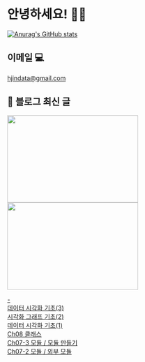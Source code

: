 # 안녕하세요! 🙋‍♂️

[![Anurag's GitHub stats](https://github-readme-stats.vercel.app/api?username=HGJin)](https://github.com/anuraghazra/github-readme-stats)
<!--
[![Top Langs](https://github-readme-stats.vercel.app/api/top-langs/?username=HGJin&layout=compact&hide=r,jupyter%20notebook,c%23&exclude_repo=roharui.github.io)](https://github.com/anuraghazra/github-readme-stats)
-->
<!--
## 이런 환경에 익숙해요✍🏼

## 언어

<p>
  <img alt="" src= "https://img.shields.io/badge/JavaScript-F7DF1E?style=flat-square&logo=JavaScript&logoColor=white"/> 
  <img alt="" src= "https://img.shields.io/badge/TypeScript-black?logo=typescript&logoColor=blue"/>
</p>
-->
## 이메일 💻

hjindata@gmail.com

## 📝 블로그 최신 글
<p>
    <a href="https://hjindata.tistory.com/">
      <img src="https://img.shields.io/badge/Blog-FF5722?style=flat-square&logo=Blogger&logoColor=white" width="300" height="200" />
    </a><br>
    <a href="https://adventurous-pamphlet-28c.notion.site/DA-Data-Analyst-d609592479e144c9ba8ea716122ef05c/">
      <img src="https://www.askedtech.com/api/kords/admin/product/image.jpg?type=org&id=31790&logoColor=white" width="300" height="200" />
    </a><br>

</p>

<a href=https://hjindata.tistory.com/123>-</a></br><a href=https://hjindata.tistory.com/122>데이터 시각화 기초(3)</a></br><a href=https://hjindata.tistory.com/121>시각화 그래프 기초(2)</a></br><a href=https://hjindata.tistory.com/120>데이터 시각화 기초(1)</a></br><a href=https://hjindata.tistory.com/119>Ch08 클래스</a></br><a href=https://hjindata.tistory.com/118>Ch07-3 모듈 / 모듈 만들기</a></br><a href=https://hjindata.tistory.com/117>Ch07-2 모듈 / 외부 모듈</a></br>